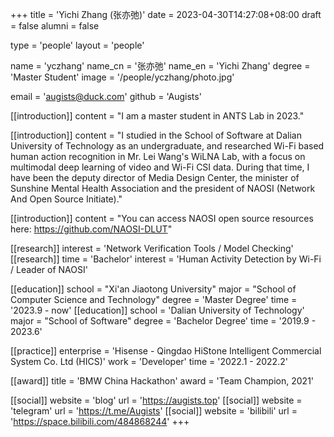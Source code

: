 +++
title = 'Yichi Zhang (张亦弛)'
date = 2023-04-30T14:27:08+08:00
draft = false
alumni = false

type = 'people'
layout = 'people'

name = 'yczhang'
name_cn = '张亦弛'
name_en = 'Yichi Zhang'
degree = 'Master Student'
image = '/people/yczhang/photo.jpg'

email = 'augists@duck.com'
github = 'Augists'

[[introduction]]
    content = "I am a master student in ANTS Lab in 2023."

[[introduction]]
    content = "I studied in the School of Software at Dalian University of Technology as an undergraduate, and researched Wi-Fi based human action recognition in Mr. Lei Wang's WiLNA Lab, with a focus on multimodal deep learning of video and Wi-Fi CSI data. During that time, I have been the deputy director of Media Design Center, the minister of Sunshine Mental Health Association and the president of NAOSI (Network And Open Source Initiate)."

[[introduction]]
    content = "You can access NAOSI open source resources here: https://github.com/NAOSI-DLUT"

[[research]]
    interest = 'Network Verification Tools / Model Checking'
[[research]]
    time = 'Bachelor'
    interest = 'Human Activity Detection by Wi-Fi / Leader of NAOSI'

[[education]]
    school = "Xi'an Jiaotong University"
    major = "School of Computer Science and Technology"
    degree = 'Master Degree'
    time = '2023.9 - now'
[[education]]
    school = 'Dalian University of Technology'
    major = "School of Software"
    degree = 'Bachelor Degree'
    time = '2019.9 - 2023.6'

[[practice]]
    enterprise = 'Hisense - Qingdao HiStone Intelligent Commercial System Co. Ltd (HICS)'
    work = 'Developer'
    time = '2022.1 - 2022.2'

[[award]]
    title = 'BMW China Hackathon'
    award = 'Team Champion, 2021'

[[social]]
    website = 'blog'
    url = 'https://augists.top'
[[social]]
    website = 'telegram'
    url = 'https://t.me/Augists'
[[social]]
    website = 'bilibili'
    url = 'https://space.bilibili.com/484868244'
+++
